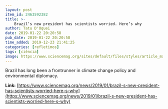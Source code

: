 ```yaml
---
layout: post
item_id: 2463592382
title: >-
    Brazil‘s new president has scientists worried. Here‘s why
author: Tatu D'Oquei
date: 2019-01-22 20:20:58
pub_date: 2019-01-22 20:20:58
time_added: 2019-12-23 21:41:25
categories: [refletimos]
tags: [ciência]
image: https://www.sciencemag.org/sites/default/files/styles/article_main_large/public/ca_0125NID_Bolsonaro_online.jpg?itok=SSkYQ9LN
---
```


Brazil has long been a frontrunner in climate change policy and environmental diplomacy.

**Link:** [https://www.sciencemag.org/news/2019/01/brazil-s-new-president-has-scientists-worried-here-s-why](https://www.sciencemag.org/news/2019/01/brazil-s-new-president-has-scientists-worried-here-s-why)

